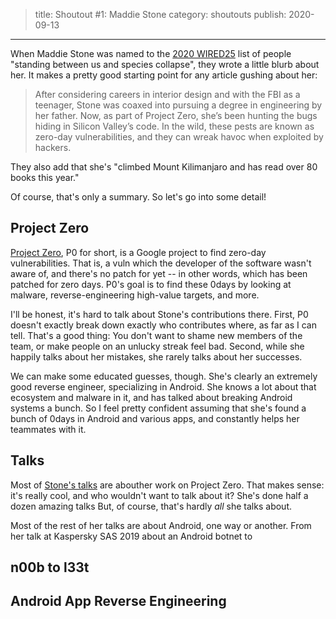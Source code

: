 > title: Shoutout #1: Maddie Stone
> category: shoutouts
> publish: 2020-09-13
---

When Maddie Stone was named to the [2020 WIRED25][2020WIRED25] list of people "standing between us and species collapse", they wrote a little blurb about her.
It makes a pretty good starting point for any article gushing about her:

> After ­considering­ careers in interior design and with the FBI as a teenager, Stone was coaxed into pursuing a degree in engineering by her father.
> Now, as part of Project Zero, she’s been hunting the bugs hiding in Silicon ­Valley’s code.
> In the wild, these pests are known as zero-day vulnerabilities, and they can wreak havoc when exploited by hackers.

They also add that she's "climbed Mount Kilimanjaro and has read over 80 books this year."

Of course, that's only a summary.
So let's go into some detail!

## Project Zero

[Project Zero], P0 for short, is a Google project to find zero-day vulnerabilities.
That is, a vuln which the developer of the software wasn't aware of, and there's no patch for yet -- in other words, which has been patched for zero days.
P0's goal is to find these 0days by looking at malware, reverse-engineering high-value targets, and more.

I'll be honest, it's hard to talk about Stone's contributions there.
First, P0 doesn't exactly break down exactly who contributes where, as far as I can tell.
That's a good thing: You don't want to shame new members of the team, or make people on an unlucky streak feel bad.
Second, while she happily talks about her mistakes, she rarely talks about her successes.

We can make some educated guesses, though.
She's clearly an extremely good reverse engineer, specializing in Android.
She knows a lot about that ecosystem and malware in it, and has talked about breaking Android systems a bunch.
So I feel pretty confident assuming that she's found a bunch of 0days in Android and various apps, and constantly helps her teammates with it.

## Talks

Most of [Stone's talks][talks] are abouther work on Project Zero.
That makes sense: it's really cool, and who wouldn't want to talk about it?
She's done half a dozen amazing talks 
But, of course, that's hardly _all_ she talks about.

Most of the rest of her talks are about Android, one way or another.
From her talk at Kaspersky SAS 2019 about an Android botnet to 

## n00b to l33t

## Android App Reverse Engineering

  [2020WIRED25]: https://www.wired.com/story/wired25-2020-people-making-things-better
  [Project Zero]: https://googleprojectzero.blogspot.com/
  [talks]: https://ragingrock.com/pages/speaking.html
